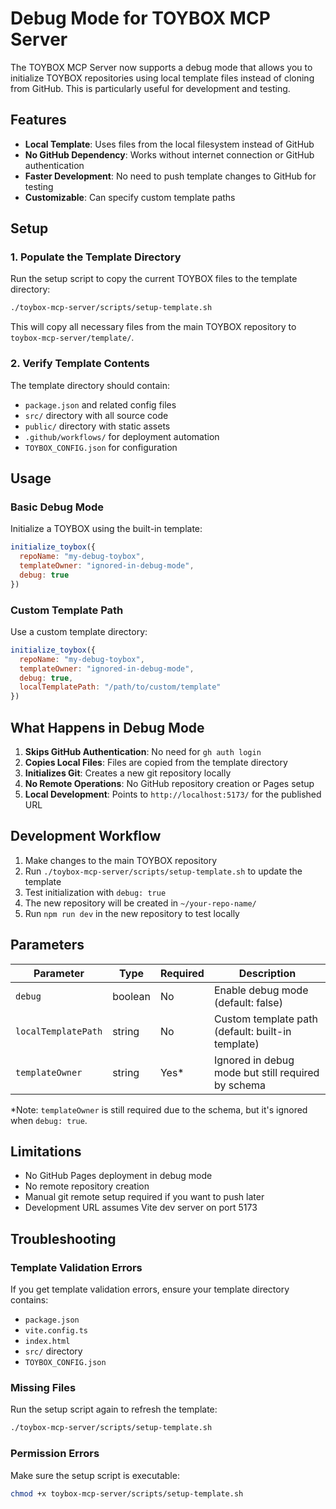 # Debug Mode for TOYBOX MCP Server

The TOYBOX MCP Server now supports a debug mode that allows you to initialize TOYBOX repositories using local template files instead of cloning from GitHub. This is particularly useful for development and testing.

## Features

- **Local Template**: Uses files from the local filesystem instead of GitHub
- **No GitHub Dependency**: Works without internet connection or GitHub authentication  
- **Faster Development**: No need to push template changes to GitHub for testing
- **Customizable**: Can specify custom template paths

## Setup

### 1. Populate the Template Directory

Run the setup script to copy the current TOYBOX files to the template directory:

```bash
./toybox-mcp-server/scripts/setup-template.sh
```

This will copy all necessary files from the main TOYBOX repository to `toybox-mcp-server/template/`.

### 2. Verify Template Contents

The template directory should contain:
- `package.json` and related config files
- `src/` directory with all source code
- `public/` directory with static assets
- `.github/workflows/` for deployment automation
- `TOYBOX_CONFIG.json` for configuration

## Usage

### Basic Debug Mode

Initialize a TOYBOX using the built-in template:

```javascript
initialize_toybox({
  repoName: "my-debug-toybox",
  templateOwner: "ignored-in-debug-mode",
  debug: true
})
```

### Custom Template Path

Use a custom template directory:

```javascript
initialize_toybox({
  repoName: "my-debug-toybox", 
  templateOwner: "ignored-in-debug-mode",
  debug: true,
  localTemplatePath: "/path/to/custom/template"
})
```

## What Happens in Debug Mode

1. **Skips GitHub Authentication**: No need for `gh auth login`
2. **Copies Local Files**: Files are copied from the template directory
3. **Initializes Git**: Creates a new git repository locally
4. **No Remote Operations**: No GitHub repository creation or Pages setup
5. **Local Development**: Points to `http://localhost:5173/` for the published URL

## Development Workflow

1. Make changes to the main TOYBOX repository
2. Run `./toybox-mcp-server/scripts/setup-template.sh` to update the template
3. Test initialization with `debug: true`
4. The new repository will be created in `~/your-repo-name/`
5. Run `npm run dev` in the new repository to test locally

## Parameters

| Parameter | Type | Required | Description |
|-----------|------|----------|-------------|
| `debug` | boolean | No | Enable debug mode (default: false) |
| `localTemplatePath` | string | No | Custom template path (default: built-in template) |
| `templateOwner` | string | Yes* | Ignored in debug mode but still required by schema |

*Note: `templateOwner` is still required due to the schema, but it's ignored when `debug: true`.

## Limitations

- No GitHub Pages deployment in debug mode
- No remote repository creation
- Manual git remote setup required if you want to push later
- Development URL assumes Vite dev server on port 5173

## Troubleshooting

### Template Validation Errors

If you get template validation errors, ensure your template directory contains:
- `package.json`
- `vite.config.ts`
- `index.html`
- `src/` directory
- `TOYBOX_CONFIG.json`

### Missing Files

Run the setup script again to refresh the template:
```bash
./toybox-mcp-server/scripts/setup-template.sh
```

### Permission Errors

Make sure the setup script is executable:
```bash
chmod +x toybox-mcp-server/scripts/setup-template.sh
```
